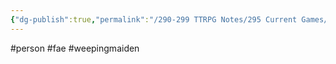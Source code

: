 ```yaml
---
{"dg-publish":true,"permalink":"/290-299 TTRPG Notes/295 Current Games/11 Weeping City/Wiki/Person/Fray/"}
---
```



#person #fae #weepingmaiden 